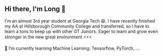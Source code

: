 ## Hi there, I'm Long 👋
I'm an almost 3rd year student at Georgia Tech 😄. I have recently finished my AA at Hillsborough Community College and transferred, so I have to learn a tons to keep up with other GT Juniors. Eager to learn and grow even stronger in the new great environment ⚡⚡⚡

🌱 I’m currently learning Machine Learning: Tensorflow, PyTorch, ...
<!--
**thanhlong885/thanhlong885** is a ✨ _special_ ✨ repository because its `README.md` (this file) appears on your GitHub profile.

Here are some ideas to get you started:

- 🔭 I’m currently working on ...
- 🌱 I’m currently learning ...
- 👯 I’m looking to collaborate on ...
- 🤔 I’m looking for help with ...
- 💬 Ask me about ...
- 📫 How to reach me: ...
- 😄 Pronouns: ...
- ⚡ Fun fact: ...
-->

